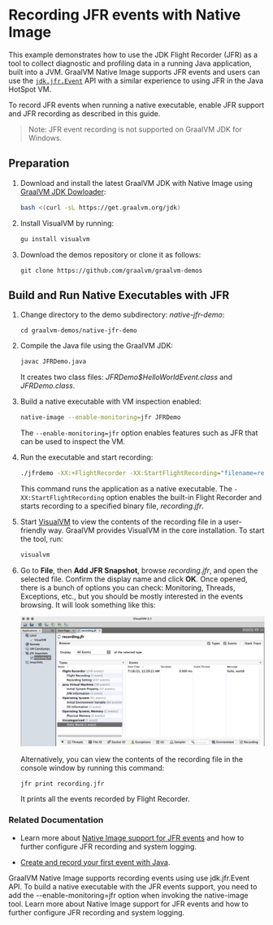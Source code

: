 # Recording JFR events with Native Image

This example demonstrates how to use the JDK Flight Recorder (JFR) as a tool to collect diagnostic and profiling data in a running Java application, built into a JVM. 
GraalVM Native Image supports JFR events and users can use the [`jdk.jfr.Event`](https://docs.oracle.com/en/java/javase/11/docs/api/jdk.jfr/jdk/jfr/Event.html) API with a similar experience to using JFR in the Java HotSpot VM.

To record JFR events when running a native executable, enable JFR support and JFR recording as described in this guide.

> Note: JFR event recording is not supported on GraalVM JDK for Windows.

## Preparation

1. Download and  install the latest GraalVM JDK with Native Image using [GraalVM JDK Dowloader](https://github.com/graalvm/graalvm-jdk-downloader):
    ```bash
    bash <(curl -sL https://get.graalvm.org/jdk)
    ```

2. Install VisualVM by running:
    ```bash
    gu install visualvm
    ``` 

3. Download the demos repository or clone it as follows:
    ```
    git clone https://github.com/graalvm/graalvm-demos
    ```

## Build and Run Native Executables with JFR

1. Change directory to the demo subdirectory: _native-jfr-demo_:
    ```
    cd graalvm-demos/native-jfr-demo
    ```
2. Compile the Java file using the GraalVM JDK:
    ```bash
    javac JFRDemo.java
    ```
    It creates two class files: _JFRDemo$HelloWorldEvent.class_ and _JFRDemo.class_.

3. Build a native executable with VM inspection enabled:
    ```bash
    native-image --enable-monitoring=jfr JFRDemo
    ```
    The `--enable-monitoring=jfr` option enables features such as JFR that can be used to inspect the VM.

4. Run the executable and start recording:
    ```bash
    ./jfrdemo -XX:+FlightRecorder -XX:StartFlightRecording="filename=recording.jfr"
    ```
    This command runs the application as a native executable. The `-XX:StartFlightRecording` option enables the built-in Flight Recorder and starts recording to a specified binary file, _recording.jfr_.

5. Start [VisualVM](https://visualvm.github.io/) to view the contents of the recording file in a user-friendly way. GraalVM provides VisualVM in the core installation. To start the tool, run:
    ```bash 
    visualvm
    ```

6. Go to **File**, then **Add JFR Snapshot**, browse _recording.jfr_, and open       the selected file. Confirm the display name and click **OK**. Once opened, there is a bunch of options you can check: Monitoring, Threads, Exceptions, etc., but you should be mostly interested in the events browsing. It will look something like this:
    
    ![JDK Flight Recorder](img/jfr.png)

    Alternatively, you can view the contents of the recording file in the console window by running this command:
    ```shell
   jfr print recording.jfr
    ```
    It prints all the events recorded by Flight Recorder.

### Related Documentation

- Learn more about [Native Image support for JFR events](../JFR.md) and how to further configure JFR recording and system logging.

- [Create and record your first event with Java](https://docs.oracle.com/en/java/javase/17/jfapi/creating-and-recording-your-first-event.html).

GraalVM Native Image supports recording events using use jdk.jfr.Event API. To build a native executable with the JFR events support, you need to add the --enable-monitoring=jfr option when invoking the native-image tool. Learn more about Native Image support for JFR events and how to further configure JFR recording and system logging.
